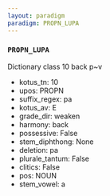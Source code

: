 ```yaml
---
layout: paradigm
paradigm: PROPN_LUPA
---
```

### ` PROPN_LUPA `

Dictionary class 10 back p~v
* kotus_tn: 10
* upos: PROPN
* suffix_regex: pa
* kotus_av: E
* grade_dir: weaken
* harmony: back
* possessive: False
* stem_diphthong: None
* deletion: pa
* plurale_tantum: False
* clitics: False
* pos: NOUN
* stem_vowel: a
